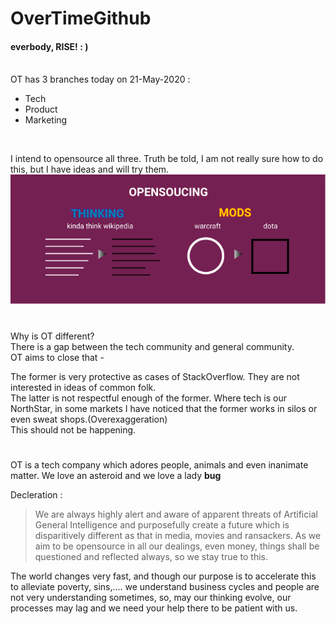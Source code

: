 # OverTimeGithub
#### everbody, **RISE!** : )
<br>OT has 3 branches today on 21-May-2020 :
<br>
 - Tech
 - Product
 - Marketing
<br>

I intend to opensource all three. Truth be told, I am not really sure
how to do this, but I have ideas and will try them.<br>
![Image of OpenSourcing](https://raw.githubusercontent.com/ironbunny-ib/OverTimeGithub/master/Opensourcing.png)
#

Why is OT different?<br>
There is a gap between the tech community and general community.<br>
OT aims to close that - <br>

The former is very protective as cases of StackOverflow. They are not interested in ideas of common folk.<br>
The latter is not respectful enough of the former. Where tech is our NorthStar, 
in some markets I have noticed that the former works in silos or even sweat shops.(Overexaggeration)<br>
This should not be happening.<br>

#

OT is a tech company which adores people, animals and even inanimate matter. We love an asteroid and we love a lady **bug**<br>

Decleration : 
> We are always highly alert and aware of apparent threats of Artificial General Intelligence and purposefully create a future which is disparitively different as that in media, movies and ransackers. As we aim to be opensource in all our dealings, even money, things shall be questioned and reflected always, so we stay true to this.

The world changes very fast, and though our purpose is to accelerate this to alleviate poverty, sins,.... we understand business cycles and people
are not very understanding sometimes, so, may our thinking evolve, our processes may lag and we need your help there to be patient with us.
